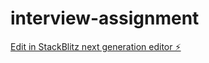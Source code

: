 # interview-assignment

[Edit in StackBlitz next generation editor ⚡️](https://stackblitz.com/~/github.com/fqp/interview-assignment)